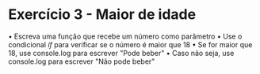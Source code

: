 # Exercício 3 - Maior de idade

• Escreva uma função que recebe um número como parâmetro
• Use o condicional *if* para verificar se o número é maior que 18
• Se for maior que 18, use console.log para escrever "Pode beber"
• Caso não seja, use console.log para escrever "Não pode beber"